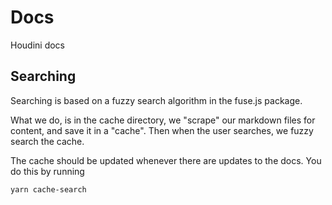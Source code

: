 # Docs

Houdini docs

## Searching

Searching is based on a fuzzy search algorithm in the fuse.js package.

What we do, is in the cache directory, we "scrape" our markdown files for content, and save it in a "cache". Then when the user searches, we fuzzy search the cache.

The cache should be updated whenever there are updates to the docs. You do this by running

```
yarn cache-search
```
